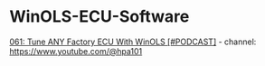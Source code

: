 # WinOLS-ECU-Software
[061: Tune ANY Factory ECU With WinOLS [#PODCAST]](https://youtu.be/px4r-Nddszg) - channel: https://www.youtube.com/@hpa101

